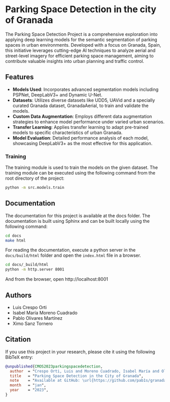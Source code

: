 # Parking Space Detection in the city of Granada

The Parking Space Detection Project is a comprehensive exploration into applying deep learning models for the semantic segmentation of parking spaces in urban environments. Developed with a focus on Granada, Spain, this initiative leverages cutting-edge AI techniques to analyze aerial and street-level imagery for efficient parking space management, aiming to contribute valuable insights into urban planning and traffic control.

## Features

- **Models Used**: Incorporates advanced segmentation models including PSPNet, DeepLabV3+ and Dynamic U-Net.
- **Datasets**: Utilizes diverse datasets like UDD5, UAVid and a specially curated Granada dataset, GranadaAerial, to train and validate the models.
- **Custom Data Augmentation**: Employs different data augmentation strategies to enhance model performance under varied urban scenarios.
- **Transfer Learning**: Applies transfer learning to adapt pre-trained models to specific characteristics of urban Granada.
- **Model Evaluation**: Detailed performance analysis of each model, showcasing DeepLabV3+ as the most effective for this application.

### Training

The training module is used to train the models on the given dataset. The training module can be executed using the following command from the root directory of the project:

```bash
python -m src.models.train
```

## Documentation

The documentation for this project is available at the docs folder. The documentation is built using Sphinx and can be built locally using the following command:

```bash
cd docs
make html
```

For reading the documentation, execute a python server in the `docs/build/html` folder and open the `index.html` file in a browser.

```bash
cd docs/_build/html
python -m http.server 8001
```

And from the browser, open http://localhost:8001

## Authors

-  Luis Crespo Orti
-  Isabel María Moreno Cuadrado
-  Pablo Olivares Martínez
-  Ximo Sanz Tornero

## Citation

If you use this project in your research, please cite it using the following BibTeX entry:

```bibtex
@unpublished{CMOS2023parkingspacedetection,
  author  = "Crespo Orti, Luis and Moreno Cuadrado, Isabel María and Olivares Martínez, Pablo and Sanz Tornero, Ximo",
  title   = "Parking Space Detection in the City of Granada",
  note    = "Available at GitHub: \url{https://github.com/pab1s/granada-parking-segmentation}",
  month   = "jan",
  year    = "2023",
}
```
